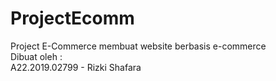 # ProjectEcomm
Project E-Commerce membuat website berbasis e-commerce<br>
Dibuat oleh : <br>
A22.2019.02799 - Rizki Shafara<br>
